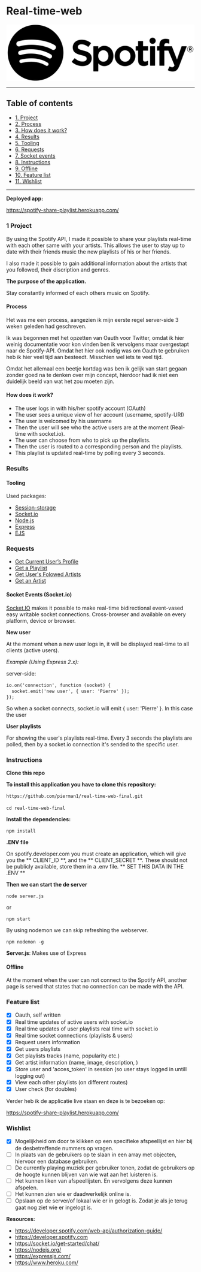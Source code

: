 # Real-time-web


![Spotifylogo](readme_imgs/logo.png)

-------------

## Table of contents

- [1. Project](#1-project)
- [2. Process](#process)
- [3. How does it work?](#how)
- [4. Results](#results)
- [5. Tooling](#tooling)
- [6. Requests](#requests)
- [7. Socket events](#socket)
- [8. Instructions](#instructions)
- [9. Offline](#offline)
- [10. Feature list](#features)
- [11. Wishlist](#wish)

------------------------------


**Deployed app:**

https://spotify-share-playlist.herokuapp.com/

### 1 Project

By using the Spotify API, I made it possible to share your playlists real-time with each other
same with your artists. This allows the user to stay up to date with their friends music the new playlists of his or her friends.

I also made it possible to gain additional information about the artists that you followed, their discription and genres.

**The purpose of the application.**

Stay constantly informed of each others music on Spotify. 

#### Process

Het was me een process, aangezien ik mijn eerste regel server-side 3 weken geleden had geschreven.

Ik was begonnen met het opzetten van Oauth voor Twitter, omdat ik hier weinig documentatie voor kon vinden ben ik vervolgens maar overgestapt naar 
de Spotify-API. Omdat het hier ook nodig was om Oauth te gebruiken heb ik hier veel tijd aan besteedt. Misschien wel iets te veel tijd.

Omdat het allemaal een beetje kortdag was ben ik gelijk van start gegaan zonder goed na te denken over mijn concept, hierdoor had ik niet een duidelijk 
beeld van wat het zou moeten zijn.

#### How does it work?

- The user logs in with his/her spotify account (OAuth)
- The user sees a unique view of her account (username, spotify-URI)
- The user is welcomed by his username
- Then the user will see who the active users are at the moment (Real-time with socket.io).
- The user can choose from who to pick up the playlists.
- Then the user is routed to a corresponding person and the playlists.
- This playlist is updated real-time by polling every 3 seconds.


### Results

#### Tooling

Used packages:


*  [Session-storage]()
*  [Socket.io](https://socket.io/)
*  [Node.js](https://nodejs.org/)
*  [Express](https://expressjs.com/)
*  [EJS](https://socket.io/)


### Requests

- [Get Current User’s Profile](https://developer.spotify.com/web-api/get-current-users-profile/)
- [Get a Playlist](https://developer.spotify.com/web-api/get-playlist/)
- [Get User's Folowed Artists](https://developer.spotify.com/web-api/get-followed-artists/)
- [Get an Artist](https://developer.spotify.com/web-api/get-artist/)

#### Socket Events (Socket.io)

[Socket.IO]()
makes it possible to make real-time bidirectional event-vased easy writable socket connections. Cross-browser and available on every
 platform, device or browser.

**New user**

At the moment when a new user logs in, it will be displayed real-time to all clients (active users).

*Example (Using Express 2.x):*

server-side:


```
io.on('connection', function (socket) {
  socket.emit('new user', { user: 'Pierre' });
});
```

So when a socket connects, socket.io will emit { user: 'Pierre' }. In this case
the user 


**User playlists**

For showing the user's playlists real-time. Every 3 seconds the playlists are polled, then by a socket.io connection it's sended to the specific user.

### Instructions

**Clone this repo**

**To install this application you have to clone this repository:**

```
https://github.com/pierman1/real-time-web-final.git

cd real-time-web-final
```

**Install the dependencies:**

```
npm install
```

**.ENV file**

On spotify.developer.com you must create an application, which will give you the ** CLIENT_ID **, and the ** CLIENT_SECRET **. These should not be publicly available, store them in a .env file. ** SET THIS DATA IN THE .ENV **

**Then we can start the de server**

```
node server.js
```

or 

```
npm start
```

By using nodemon we can skip refreshing the webserver. 

```
npm nodemon -g
```

**Server.js**: Makes use of Express

#### Offline

At the moment when the user can not connect to the Spotify API, another page is served that states that no connection can be made with the API.

### Feature list

* [x] Oauth, self written
* [x] Real time updates of active users with socket.io
* [x] Real time updates of user playlists real time with socket.io
* [x] Real time socket connections (playlists & users)
* [x] Request users information
* [x] Get users playlists
* [x] Get playlists tracks (name, popularity etc.)
* [x] Get artist information (name, image, description, )
* [x] Store user and 'acces_token' in session (so user stays logged in untill logging out)
* [x] View each other playlists (on different routes)
* [x] User check (for doubles)

Verder heb ik de applicatie live staan en deze is te bezoeken op:

https://spotify-share-playlist.herokuapp.com/


### Wishlist


* [x] Mogelijkheid om door te klikken op een specifieke afspeellijst en hier bij de desbetreffende nummers op vragen.
* [ ] In plaats van de gebruikers op te slaan in een array met objecten, hiervoor een database gebruiken.
* [ ] De currently playing muziek per gebruiker tonen, zodat de gebruikers op de hoogte kunnen blijven van wie wat aan het luisteren is. 
* [ ] Het kunnen liken van afspeellijsten. En vervolgens deze kunnen afspelen.
* [ ] Het kunnen zien wie er daadwerkelijk online is.
* [ ] Opslaan op de server/of lokaal wie er in gelogt is. Zodat je als je terug gaat nog ziet wie er ingelogt is.

**Resources:**

- https://developer.spotify.com/web-api/authorization-guide/
- https://developer.spotify.com
- https://socket.io/get-started/chat/
- https://nodejs.org/
- https://expressjs.com/
- https://www.heroku.com/